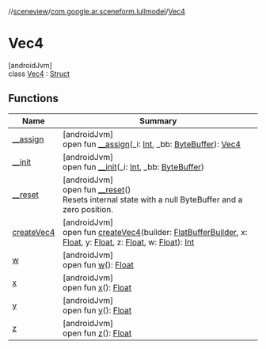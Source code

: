 //[sceneview](../../../index.md)/[com.google.ar.sceneform.lullmodel](../index.md)/[Vec4](index.md)

# Vec4

[androidJvm]\
class [Vec4](index.md) : [Struct](../../com.google.flatbuffers/-struct/index.md)

## Functions

| Name | Summary |
|---|---|
| [__assign](__assign.md) | [androidJvm]<br>open fun [__assign](__assign.md)(_i: [Int](https://kotlinlang.org/api/latest/jvm/stdlib/kotlin/-int/index.html), _bb: [ByteBuffer](https://developer.android.com/reference/kotlin/java/nio/ByteBuffer.html)): [Vec4](index.md) |
| [__init](__init.md) | [androidJvm]<br>open fun [__init](__init.md)(_i: [Int](https://kotlinlang.org/api/latest/jvm/stdlib/kotlin/-int/index.html), _bb: [ByteBuffer](https://developer.android.com/reference/kotlin/java/nio/ByteBuffer.html)) |
| [__reset](../../com.google.flatbuffers/-struct/__reset.md) | [androidJvm]<br>open fun [__reset](../../com.google.flatbuffers/-struct/__reset.md)()<br>Resets internal state with a null ByteBuffer and a zero position. |
| [createVec4](create-vec4.md) | [androidJvm]<br>open fun [createVec4](create-vec4.md)(builder: [FlatBufferBuilder](../../com.google.flatbuffers/-flat-buffer-builder/index.md), x: [Float](https://kotlinlang.org/api/latest/jvm/stdlib/kotlin/-float/index.html), y: [Float](https://kotlinlang.org/api/latest/jvm/stdlib/kotlin/-float/index.html), z: [Float](https://kotlinlang.org/api/latest/jvm/stdlib/kotlin/-float/index.html), w: [Float](https://kotlinlang.org/api/latest/jvm/stdlib/kotlin/-float/index.html)): [Int](https://kotlinlang.org/api/latest/jvm/stdlib/kotlin/-int/index.html) |
| [w](w.md) | [androidJvm]<br>open fun [w](w.md)(): [Float](https://kotlinlang.org/api/latest/jvm/stdlib/kotlin/-float/index.html) |
| [x](x.md) | [androidJvm]<br>open fun [x](x.md)(): [Float](https://kotlinlang.org/api/latest/jvm/stdlib/kotlin/-float/index.html) |
| [y](y.md) | [androidJvm]<br>open fun [y](y.md)(): [Float](https://kotlinlang.org/api/latest/jvm/stdlib/kotlin/-float/index.html) |
| [z](z.md) | [androidJvm]<br>open fun [z](z.md)(): [Float](https://kotlinlang.org/api/latest/jvm/stdlib/kotlin/-float/index.html) |

